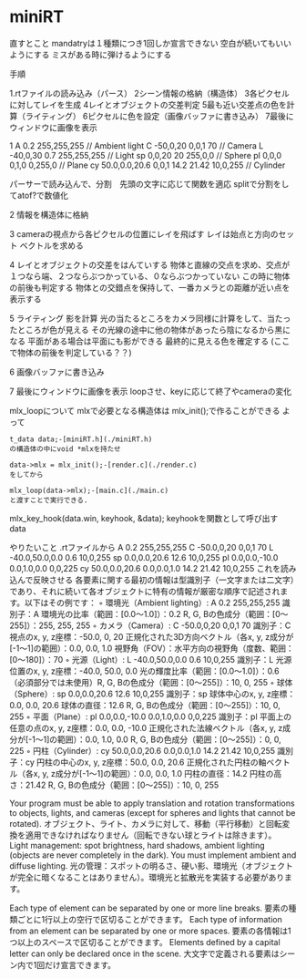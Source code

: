 # miniRT

直すとこと
mandatryは１種類につき1回しか宣言できない
空白が続いてもいいようにする
ミスがある時に弾けるようにする


手順

1.rtファイルの読み込み（パース）
2シーン情報の格納（構造体）
3各ピクセルに対してレイを生成
4レイとオブジェクトの交差判定
5最も近い交差点の色を計算（ライティング）
6ピクセルに色を設定（画像バッファに書き込み）
7最後にウィンドウに画像を表示

1
A 0.2 255,255,255       // Ambient light
C -50,0,20 0,0,1 70     // Camera
L -40,0,30 0.7 255,255,255 // Light
sp 0,0,20 20 255,0,0    // Sphere
pl 0,0,0 0,1,0 0,255,0  // Plane
cy 50.0,0.0,20.6 0,0,1 14.2 21.42 10,0,255 // Cylinder

パーサーで読み込んで、分割　先頭の文字に応じて関数を適応
splitで分割をしてatof?で数値化

2
情報を構造体に格納

3
cameraの視点から各ピクセルの位置にレイを飛ばす
レイは始点と方向のセット
ベクトルを求める

4
レイとオブジェクトの交差をはんていする
物体と直線の交点を求め、交点が１つなら端、２つならぶつかっている、０ならぶつかっていない
この時に物体の前後も判定する
物体との交錯点を保持して、一番カメラとの距離が近い点を表示する

5
ライティング
影を計算
光の当たるところをカメラ同様に計算をして、当たったところが色が見える
その光線の途中に他の物体があったら陰になるから黒になる
平面がある場合は平面にも影ができる
最終的に見える色を確定する
(ここで物体の前後を判定している？？)

6
画像バッファに書き込み

7
最後にウィンドウに画像を表示
loopさせ、keyに応じて終了やcameraの変化




mlx_loopについて
    mlxで必要となる構造体は mlx_init();で作ることができる
    よって

    t_data data;-[miniRT.h](./miniRT.h)
    の構造体の中にvoid *mlxを持たせ

    data->mlx = mlx_init();-[render.c](./render.c)
    をしてから

    mlx_loop(data->mlx);-[main.c](./main.c)
    と渡すことで実行できる.

mlx_key_hook(data.win, keyhook, &data);
    keyhookを関数として呼び出す
    data



やりたいこと
    .rtファイルから
    A 0.2 255,255,255
    C -50.0,0,20 0,0,1 70
    L -40.0,50.0,0.0 0.6 10,0,255
    sp 0.0,0.0,20.6 12.6 10,0,255
    pl 0.0,0.0,-10.0 0.0,1.0,0.0 0,0,225
    cy 50.0,0.0,20.6 0.0,0.0,1.0 14.2 21.42 10,0,255
    これを読み込んで反映させる
    各要素に関する最初の情報は型識別子（一文字または二文字）であり、それに続いて各オブジェクトに特有の情報が厳密な順序で記述されます。以下はその例です：
    ◦ 環境光（Ambient lighting）:
    A 0.2 255,255,255
        識別子：A
        環境光の比率（範囲：[0.0～1.0]）：0.2
        R, G, Bの色成分（範囲：[0～255]）：255, 255, 255
    ◦ カメラ（Camera）:
    C -50.0,0,20 0,0,1 70
        識別子：C
        視点のx, y, z座標：-50.0, 0, 20
        正規化された3D方向ベクトル（各x, y, z成分が[-1～1]の範囲）：0.0, 0.0, 1.0
        視野角（FOV）：水平方向の視野角（度数、範囲：[0～180]）：70
    ◦ 光源（Light）:
    L -40.0,50.0,0.0 0.6 10,0,255
        識別子：L
        光源位置のx, y, z座標：-40.0, 50.0, 0.0
        光の輝度比率（範囲：[0.0～1.0]）：0.6
        （必須部分では未使用）R, G, Bの色成分（範囲：[0～255]）：10, 0, 255
    ◦ 球体（Sphere）:
    sp 0.0,0.0,20.6 12.6 10,0,255
        識別子：sp
        球体中心のx, y, z座標：0.0, 0.0, 20.6
        球体の直径：12.6
        R, G, Bの色成分（範囲：[0～255]）：10, 0, 255
    ◦ 平面（Plane）:
    pl 0.0,0.0,-10.0 0.0,1.0,0.0 0,0,225
        識別子：pl
        平面上の任意の点のx, y, z座標：0.0, 0.0, -10.0
        正規化された法線ベクトル（各x, y, z成分が[-1～1]の範囲）：0.0, 1.0, 0.0
        R, G, Bの色成分（範囲：[0～255]）：0, 0, 225
    ◦ 円柱（Cylinder）:
    cy 50.0,0.0,20.6 0.0,0.0,1.0 14.2 21.42 10,0,255
        識別子：cy
        円柱の中心のx, y, z座標：50.0, 0.0, 20.6
        正規化された円柱の軸ベクトル（各x, y, z成分が[-1～1]の範囲）：0.0, 0.0, 1.0
        円柱の直径：14.2
        円柱の高さ：21.42
        R, G, Bの色成分（範囲：[0～255]）：10, 0, 255




Your program must be able to apply translation and rotation transformations to objects, lights, and cameras (except for spheres and lights that cannot be rotated).
オブジェクト、ライト、カメラに対して、移動（平行移動）と回転変換を適用できなければなりません（回転できない球とライトは除きます）。
Light management: spot brightness, hard shadows, ambient lighting (objects are never completely in the dark). You must implement ambient and diffuse lighting.
光の管理：スポットの明るさ、硬い影、環境光（オブジェクトが完全に暗くなることはありません）。環境光と拡散光を実装する必要があります。

Each type of element can be separated by one or more line breaks.
要素の種類ごとに1行以上の空行で区切ることができます。
Each type of information from an element can be separated by one or more spaces.
要素の各情報は1つ以上のスペースで区切ることができます。
Elements defined by a capital letter can only be declared once in the scene.
大文字で定義される要素はシーン内で1回だけ宣言できます。
